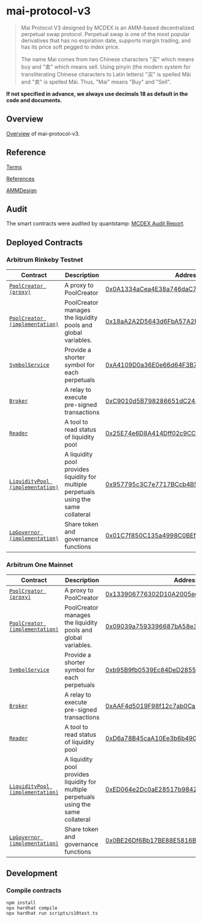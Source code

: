 # mai-protocol-v3

> Mai Protocol V3 designed by MCDEX is an AMM-based decentralized perpetual swap protocol. Perpetual swap is one of the most popular derivatives that has no expiration date, supports margin trading, and has its price soft pegged to index price.
>
> The name Mai comes from two Chinese characters "买" which means buy and "卖" which means sell. Using pinyin (the modern system for transliterating Chinese characters to Latin letters) "买" is spelled Mǎi and "卖" is spelled Mài. Thus, "Mai" means "Buy" and "Sell".

**If not specified in advance, we always use decimals 18 as default in the code and documents.**

## Overview
[Overview](./contracts/Readme.md) of mai-protocol-v3.

## Reference
[Terms](./docs/term.md)

[References](https://mcdex.io/references/)

[AMMDesign](https://mcdexio.github.io/documents/en/Shared-Liquidity-AMM-of-MAI-PROTOCOL-v3.pdf)

## Audit

The smart contracts were audited by quantstamp: [MCDEX Audit Report](https://certificate.quantstamp.com/full/mcdex).

## Deployed Contracts

### Arbitrum Rinkeby Testnet

|Contract|Description|Address|
|---|---|---|
|[`PoolCreator (proxy)`](https://github.com/OpenZeppelin/openzeppelin-contracts/blob/v3.4.0/contracts/proxy/TransparentUpgradeableProxy.sol) |A proxy to PoolCreator |[0x0A1334aCea4E38a746daC7DCf7C3E61F0AB3D834](https://rinkeby-explorer.arbitrum.io/address/0x0A1334aCea4E38a746daC7DCf7C3E61F0AB3D834)|
|[`PoolCreator (implementation)`](contracts/factory/PoolCreator.sol) |PoolCreator manages the liquidity pools and global variables. |[0x18aA2A2D5643d6FbA57A2FCCdFC116694D318Be6](https://rinkeby-explorer.arbitrum.io/address/0x18aA2A2D5643d6FbA57A2FCCdFC116694D318Be6)|
|[`SymbolService`](contracts/symbolService/SymbolService.sol) |Provide a shorter symbol for each perpetuals |[0xA4109D0a36E0e66d64F3B7794C60694Ca6D66E22](https://rinkeby-explorer.arbitrum.io/address/0xA4109D0a36E0e66d64F3B7794C60694Ca6D66E22)|
|[`Broker`](contracts/broker/Broker.sol) |A relay to execute pre-signed transactions |[0xC9010d5B798286651dC24A2c49BbAd673Dd4978b](https://rinkeby-explorer.arbitrum.io/address/0xC9010d5B798286651dC24A2c49BbAd673Dd4978b)|
|[`Reader`](contracts/reader/Reader.sol) |A tool to read status of liquidity pool |[0x25E74e6D8A414Dff02c9CCC680B49F3708955ECF](https://rinkeby-explorer.arbitrum.io/address/0x25E74e6D8A414Dff02c9CCC680B49F3708955ECF)|
|[`LiquidityPool (implementation)`](contracts/LiquidityPool.sol) |A liquidity pool provides liquidity for multiple perpetuals using the same collateral |[0x957795c3C7e7717BCcb4B5F16058f5455d08247A](https://rinkeby-explorer.arbitrum.io/address/0x957795c3C7e7717BCcb4B5F16058f5455d08247A)|
|[`LpGovernor (implementation)`](contracts/LiquidityPool.sol) |Share token and governance functions |[0x01C7f850C135a4998C0BEfC5a106037D67b77619](https://rinkeby-explorer.arbitrum.io/address/0x01C7f850C135a4998C0BEfC5a106037D67b77619)|


### Arbitrum One Mainnet

|Contract|Description|Address|
|---|---|---|
|[`PoolCreator (proxy)`](https://github.com/OpenZeppelin/openzeppelin-contracts/blob/v3.4.0/contracts/proxy/TransparentUpgradeableProxy.sol) |A proxy to PoolCreator |[0x133906776302D10A2005ec2eD0C92ab6F2cbd903](https://mainnet-arb-explorer.netlify.app/address/0x133906776302D10A2005ec2eD0C92ab6F2cbd903)|
|[`PoolCreator (implementation)`](contracts/factory/PoolCreator.sol) |PoolCreator manages the liquidity pools and global variables. |[0x09039a7593396687bA58e3a8BB8DD1FF94e3634E](https://mainnet-arb-explorer.netlify.app/address/0x09039a7593396687bA58e3a8BB8DD1FF94e3634E)|
|[`SymbolService`](contracts/symbolService/SymbolService.sol) |Provide a shorter symbol for each perpetuals |[0xb95B9fb0539Ec84DeD2855Ed1C9C686Af9A4e8b3](https://mainnet-arb-explorer.netlify.app/address/0xb95B9fb0539Ec84DeD2855Ed1C9C686Af9A4e8b3)|
|[`Broker`](contracts/broker/Broker.sol) |A relay to execute pre-signed transactions |[0xAAF4d5019F98f12c7ab0Ca877856Bcdd65213867](https://mainnet-arb-explorer.netlify.app/address/0xAAF4d5019F98f12c7ab0Ca877856Bcdd65213867)|
|[`Reader`](contracts/reader/Reader.sol) |A tool to read status of liquidity pool |[0xD6a78B45caA10Ee3b6b4906D687f0E46dE89f0e2](https://mainnet-arb-explorer.netlify.app/address/0xD6a78B45caA10Ee3b6b4906D687f0E46dE89f0e2)|
|[`LiquidityPool (implementation)`](contracts/LiquidityPool.sol) |A liquidity pool provides liquidity for multiple perpetuals using the same collateral |[0xED064e2Dc0aE28517b9842b4b3116dc0B0def932](https://mainnet-arb-explorer.netlify.app/address/0xED064e2Dc0aE28517b9842b4b3116dc0B0def932)|
|[`LpGovernor (implementation)`](contracts/LiquidityPool.sol) |Share token and governance functions |[0x0BE26Df6Bb17BE88E5816B9c05361d6340e409a7](https://mainnet-arb-explorer.netlify.app/address/0x0BE26Df6Bb17BE88E5816B9c05361d6340e409a7)|

## Development
### Compile contracts
```
npm install
npx hardhat compile
npx hardhat run scripts/s10test.ts
```

